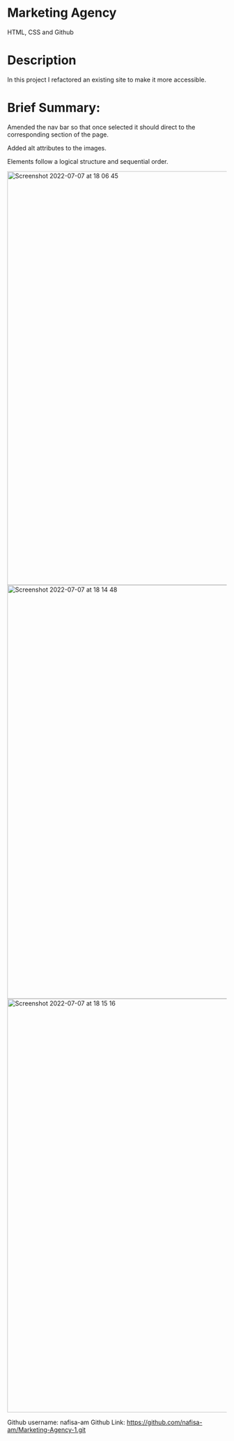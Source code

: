 # Marketing Agency

HTML, CSS and Github

# Description

In this project I refactored an existing site to make it more accessible.

# Brief Summary:

Amended the nav bar so that once selected it should direct to the corresponding section of the page.

Added alt attributes to the images.

Elements follow a logical structure and sequential order.

<img width="950" alt="Screenshot 2022-07-07 at 18 06 45" src="https://user-images.githubusercontent.com/108237958/177832205-7a750c6d-d040-452e-90c6-f04f15e5dcea.png">

<img width="950" alt="Screenshot 2022-07-07 at 18 14 48" src="https://user-images.githubusercontent.com/108237958/177832298-406d4f95-eec4-41a4-9e8b-58a1cff22001.png">


<img width="950" alt="Screenshot 2022-07-07 at 18 15 16" src="https://user-images.githubusercontent.com/108237958/177832454-bdab160f-f558-40e3-b920-b92a07966a21.png">




Github username: nafisa-am
Github Link: https://github.com/nafisa-am/Marketing-Agency-1.git

